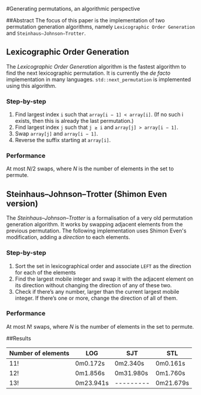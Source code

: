 #Generating permutations, an algorithmic perspective 

##Abstract
The focus of this paper is the implementation of two permutation generation algorithms, namely `Lexicographic Order Generation` and `Steinhaus–Johnson–Trotter`.

## Lexicographic Order Generation
The *Lexicographic Order Generation* algorithm is the fastest algorithm to find the next lexicographic permutation.
It is currently the *de facto* implementation in many languages. `std::next_permutation` is implemented using this algorithm.

### Step-by-step
1. Find largest index `i` such that `array[i − 1] < array[i]`. (If no such i exists, then this is already the last permutation.)
2. Find largest index `j` such that `j ≥ i` and `array[j] > array[i − 1]`.
3. Swap `array[j]` and `array[i − 1]`.
4. Reverse the suffix starting at `array[i]`.
### Performance
At most $N/2$ swaps, where $N$ is the number of elements in the set to permute.

## Steinhaus–Johnson–Trotter  (Shimon Even version)
The *Steinhaus–Johnson–Trotter* is a formalisation of a very old permutation generation algorithm. It works by swapping adjacent elements from the previous permutation.
The following implementation uses Shimon Even's modification, adding a *direction* to each elements.

### Step-by-step
1. Sort the set in lexicographical order and associate `LEFT` as the direction for each of the elements
2. Find the largest mobile integer and swap it with the adjacent element on its direction without changing the direction of any of these two.
4. Check if there’s any number, larger than the current largest mobile integer. If there’s one or more, change the direction of all of them.

### Performance
At most $N!$ swaps, where $N$ is the number of elements in the set to permute.

##Results

| Number of elements | LOG              | SJT             | STL        |
| ------------------ | ---------------- | --------------- | ---------- |
| 11!                | 0m0.172s         | 0m2.340s        | 0m0.161s   |
| 12!                | 0m1.856s         | 0m31.980s       | 0m1.760s   |
| 13!                | 0m23.941s        | ---------       | 0m21.679s  |